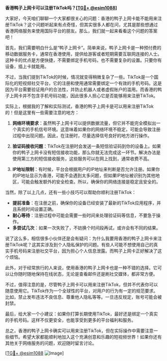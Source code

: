 **香港鸭子上网卡可以注册TikTok吗？[[TG💪+ @esim1088](https://t.me/s/esim1088)]**

大家好，今天咱们聊聊一个大家都很关心的问题：香港的鸭子上网卡能不能用来注册TikTok？这个问题听起来有点奇怪，但其实很多人都在问，尤其是那些想通过香港网络服务来使用国际平台的朋友。那么，我们就一起来看看这个问题的答案吧！

首先，我们需要明白什么是“鸭子上网卡”。简单来说，鸭子上网卡是一种预付费的移动数据服务卡，通常在香港使用，提供给游客或者短期需要互联网连接的人士。这种卡的优点是方便快捷，不需要绑定手机号码，也不需要复杂的设置。只要你有设备，插上卡就能用。

不过，当我们提到TikTok的时候，情况就变得稍微复杂了一些。TikTok是一个国际化的短视频社交平台，它的注册和使用通常需要绑定一个有效的手机号码。这是因为平台需要验证用户的合法性，并防止机器人或者虚假账户的滥用。而香港的鸭子上网卡并不包含手机号码功能，因此很多人担心它是否能够用来注册TikTok。

实际上，根据我的了解和实际测试，香港的鸭子上网卡是可以用来注册TikTok的！但是这里有一些需要注意的地方：

1. **网络环境要求**：虽然鸭子上网卡可以提供数据流量，但它并不能完全模拟出一个真实的手机信号环境。这意味着如果你的网络环境不稳定，可能会导致注册过程中出现问题。因此，在注册时，尽量选择信号良好的地方进行操作。

2. **验证码接收问题**：TikTok在注册时会发送一条短信验证码到你的设备上。如果你的鸭子上网卡没有短信接收功能，那么你就无法完成这一环节。解决办法是使用第三方的短信接收服务，这些服务可以在网上找到，通常收费不高。

3. **IP地址限制**：有时候，平台会根据用户的IP地址来判断是否允许注册。如果你的IP地址显示为香港，可能不会遇到太多问题，但如果IP地址被识别为其他地区，可能会触发额外的安全检查。所以，确保你的网络连接是稳定且安全的。

当然，除了以上几点，还有一些小技巧可以帮助你顺利注册TikTok：

- **提前准备**：在注册之前，确保你的设备已经安装了最新的TikTok应用程序，并且系统时间设置正确。
- **耐心等待**：注册过程中可能会需要一些时间来处理验证码等信息，不要急于操作。
- **多尝试几次**：如果一次失败了，不妨换个时间段再试，或许会有不同的结果。

说了这么多，相信很多小伙伴还是会有疑问：为什么我要用香港的鸭子上网卡来注册TikTok呢？这其实涉及到个人隐私保护的问题。有些人可能不想使用自己的真实手机号码来注册社交平台，因为担心个人信息泄露。而鸭子上网卡正好解决了这个烦恼。

此外，对于经常旅行的人来说，使用香港的鸭子上网卡也是一种不错的选择。它可以让你随时随地保持在线状态，无论是查看邮件还是刷社交媒体，都非常方便。

不过，值得注意的是，尽管鸭子上网卡可以用来注册TikTok，但并不代表你可以随意使用它。TikTok作为一个全球性的平台，对用户的行为有一定的规范要求。比如，禁止发布违法不良信息、尊重他人隐私等等。一旦违反规定，账号可能会被封禁。

最后，给大家一个小建议：如果你打算长期使用TikTok，最好还是绑定一个真实的手机号码。这样不仅更安全，也能享受到更多的平台福利和服务。

总之，香港的鸭子上网卡确实可以用来注册TikTok，但在实际操作中需要注意一些细节。希望大家都能顺利地加入这个充满创意和乐趣的短视频世界！如果你还有其他关于网络服务的问题，欢迎随时留言讨论。

[[TG💪+ @esim1088](https://t.me/s/esim1088) ![Image](https://i.postimg.cc/4NQfJmqS/Snipaste-2025-05-13-00-14-12.png)]